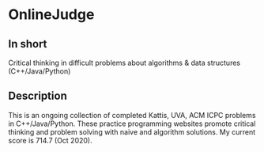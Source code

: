 # OnlineJudge

## In short
Critical thinking in difficult problems about algorithms & data structures (C++/Java/Python)

## Description
This is an ongoing collection of completed Kattis, UVA, ACM ICPC problems in C++/Java/Python. These practice programming websites promote critical thinking and problem solving with naive and algorithm solutions. My current score is 714.7 (Oct 2020).
